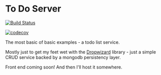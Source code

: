 To Do Server
=============

[![Build Status](https://travis-ci.org/eoin18/todo-server.svg?branch=master)](https://travis-ci.org/eoin18/todo-server)

[![codecov](https://codecov.io/gh/eoin18/todo-server/branch/master/graph/badge.svg)](https://codecov.io/gh/eoin18/todo-server)

The most basic of basic examples - a todo list service.

Mostly just to get my feet wet with the [Dropwizard](http://www.dropwizard.io) library - just a simple CRUD service backed by a mongodb persistency layer.

Front end coming soon! And then I'll host it somewhere.